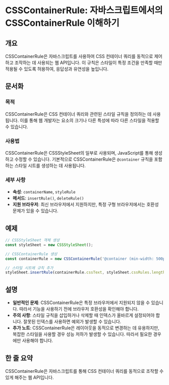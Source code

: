 <!--
Meta Description: # CSSContainerRule: 자바스크립트에서의 CSSContainerRule 이해하기 ## 개요 CSSContainerRule은 자바스크립트를 사용하여 CSS 컨테이너 쿼리를 동적으로 제어하고 조작하는 데 사용되는 웹 API입니다. 이 규칙은 스타일이 특정 조건...
Meta Keywords: csscontainerrule은, 있습니다, csscontainerrule, 스타일, css
-->

# CSSContainerRule: 자바스크립트에서의 CSSContainerRule 이해하기

## 개요
CSSContainerRule은 자바스크립트를 사용하여 CSS 컨테이너 쿼리를 동적으로 제어하고 조작하는 데 사용되는 웹 API입니다. 이 규칙은 스타일이 특정 조건을 만족할 때만 적용될 수 있도록 허용하여, 응답성과 유연성을 높입니다.

## 문서화
### 목적
CSSContainerRule은 CSS 컨테이너 쿼리와 관련된 스타일 규칙을 정의하는 데 사용됩니다. 이를 통해 웹 개발자는 요소의 크기나 다른 특성에 따라 다른 스타일을 적용할 수 있습니다.

### 사용법
CSSContainerRule은 CSSStyleSheet의 일부로 사용되며, JavaScript를 통해 생성하고 수정할 수 있습니다. 기본적으로 CSSContainerRule은 `@container` 규칙을 포함하는 스타일 시트를 생성하는 데 사용됩니다.

### 세부 사항
- **속성**: `containerName`, `styleRule`
- **메서드**: `insertRule()`, `deleteRule()`
- **지원 브라우저**: 최신 브라우저에서 지원하지만, 특정 구형 브라우저에서는 호환성 문제가 있을 수 있습니다.

## 예제
```javascript
// CSSStyleSheet 객체 생성
const styleSheet = new CSSStyleSheet();

// CSSContainerRule 생성
const containerRule = new CSSContainerRule('@container (min-width: 500px) { .box { background-color: blue; } }');

// 스타일 시트에 규칙 추가
styleSheet.insertRule(containerRule.cssText, styleSheet.cssRules.length);
```

## 설명
- **일반적인 문제**: CSSContainerRule은 특정 브라우저에서 지원되지 않을 수 있습니다. 따라서 기능을 사용하기 전에 브라우저 호환성을 확인해야 합니다.
- **주의 사항**: 스타일 규칙을 삽입하거나 삭제할 때 인덱스가 올바르게 설정되어야 합니다. 잘못된 인덱스를 사용하면 예외가 발생할 수 있습니다.
- **추가 노트**: CSSContainerRule은 레이아웃을 동적으로 변경하는 데 유용하지만, 복잡한 스타일을 사용할 경우 성능 저하가 발생할 수 있습니다. 따라서 필요한 경우에만 사용해야 합니다.

## 한 줄 요약
CSSContainerRule은 자바스크립트를 통해 CSS 컨테이너 쿼리를 동적으로 조작할 수 있게 해주는 웹 API입니다.